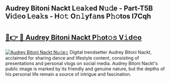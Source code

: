 ## Audrey Bitoni Nackt L𝚎a𝚔ed N𝚞𝚍e - Part-T5B Vi𝚍𝚎o L𝚎a𝚔s - H𝚘𝚝 O𝚗𝚕yf𝚊ns P𝚑𝚘tos I7Cqh

# <h2><a href="http://kf1r6o1.oniu.top/?m=Audrey+Bitoni+Nackt">🔗👉 🔴 Audrey Bitoni Nackt P𝚑ot𝚘𝚜 V𝚒d𝚎o</a></h2>

[![Audrey Bitoni Nackt Nu𝚍e𝚜](https://i.imgur.com/0qMVB7G.gif)](http://kf1r6o1.oniu.top/?m=Audrey+Bitoni+Nackt)
Digital trendsetter Audrey Bitoni Nackt, acclaimed for sharing dance and lifestyle content, consisting of presentations and personal vlogs on social media. Audrey Bitoni Nackt's public image is marked by its friendly and genuine nature, but the depths of his personal life remain a source of intrigue and fascination.  
